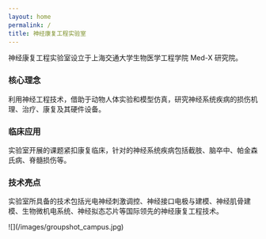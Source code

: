 ```yaml
---
layout: home
permalink: /
title: 神经康复工程实验室
---
```


神经康复工程实验室设立于上海交通大学生物医学工程学院 Med-X 研究院。

<div class="row">
  <div class="col-md-4 animate-box">
    <div class="services">
      <div class="desc">
        <h3 style="text-align: left">核心理念</h3>
        <p>利用神经工程技术，借助于动物人体实验和模型仿真，研究神经系统疾病的损伤机理、治疗、康复及其硬件设备。</p>
      </div>
    </div>
  </div>
  <div class="col-md-4 animate-box">
    <div class="services">
      <div class="desc">
        <h3 style="text-align: left">临床应用</h3>
        <p>实验室开展的课题紧扣康复临床，针对的神经系统疾病包括截肢、脑卒中、帕金森氏病、脊髓损伤等。</p>
      </div>
    </div>
  </div>

  <div class="col-md-4 animate-box">
    <div class="services">
      <div class="desc">
        <h3 style="text-align: left">技术亮点</h3>
        <p>实验室所具备的技术包括光电神经刺激调控、神经接口电极与建模、神经肌骨建模、生物微机电系统、神经拟态芯片等国际领先的神经康复工程技术。</p>
      </div>
    </div>
  </div>

</div>
![](/images/groupshot_campus.jpg)
